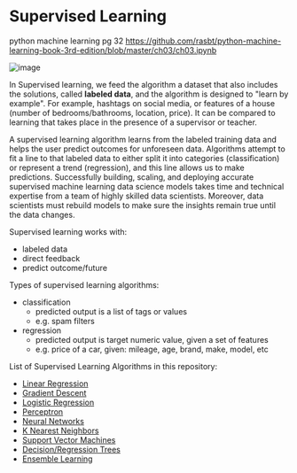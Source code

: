 # Supervised Learning

python machine learning pg 32
https://github.com/rasbt/python-machine-learning-book-3rd-edition/blob/master/ch03/ch03.ipynb

![image](https://user-images.githubusercontent.com/89811204/132995268-50b93ca8-e955-4766-b174-fb58c54feb9a.png)

In Supervised learning, we feed the algorithm a dataset that also includes the solutions, called **labeled data**, and the algorithm is designed to "learn by example". For example, hashtags on social media, or features of a house (number of bedrooms/bathrooms, location, price). It can be compared to learning that takes place in the presence of a supervisor or teacher.

A supervised learning algorithm learns from the labeled training data and helps the user predict outcomes for unforeseen data. Algorithms attempt to fit a line to that labeled data to either split it into categories (classification) or represent a trend (regression), and this line allows us to make predictions. Successfully building, scaling, and deploying accurate supervised machine learning data science models takes time and technical expertise from a team of highly skilled data scientists. Moreover, data scientists must rebuild models to make sure the insights remain true until the data changes. 

Supervised learning works with: 
- labeled data
- direct feedback
- predict outcome/future

Types of supervised learning algorithms:
- classification
  - predicted output is a list of tags or values
  - e.g. spam filters
- regression
  - predicted output is target numeric value, given a set of features
  - e.g. price of a car, given: mileage, age, brand, make, model, etc

List of Supervised Learning Algorithms in this repository:
  - [Linear Regression](https://github.com/Madison-Bunting/INDE-577/tree/main/supervised%20learning/1-%20linear%20regression)
  - [Gradient Descent](https://github.com/Madison-Bunting/INDE-577/tree/main/supervised%20learning/2%20-%20gradient%20descent)
  - [Logistic Regression](https://github.com/Madison-Bunting/INDE-577/tree/main/supervised%20learning/3%20-%20logistic%20regression)
  - [Perceptron](https://github.com/Madison-Bunting/INDE-577/tree/main/supervised%20learning/4%20-%20perceptron)
  - [Neural Networks](https://github.com/Madison-Bunting/INDE-577/tree/main/supervised%20learning/5%20-%20neural%20networks)
  - [K Nearest Neighbors](https://github.com/Madison-Bunting/INDE-577/tree/main/supervised%20learning/6%20-%20K%20nearest%20neighbors)
  - [Support Vector Machines](https://github.com/Madison-Bunting/INDE-577/tree/main/supervised%20learning/7%20-%20support%20vector%20machines)
  - [Decision/Regression Trees](https://github.com/Madison-Bunting/INDE-577/tree/main/supervised%20learning/8%20-%20decision-regression%20trees)
  - [Ensemble Learning](https://github.com/Madison-Bunting/INDE-577/tree/main/supervised%20learning/9%20-%20ensemble%20learning)

